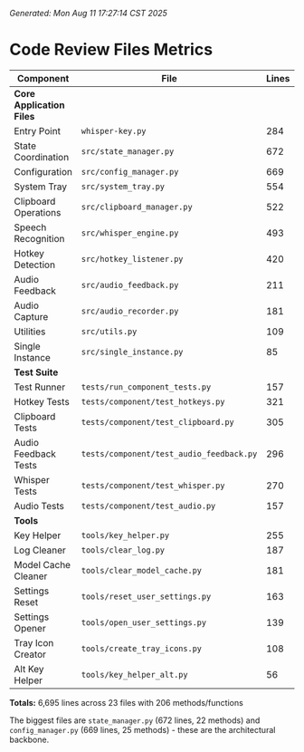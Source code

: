 *Generated: Mon Aug 11 17:27:14 CST 2025*

# Code Review Files Metrics

| Component | File | Lines | Methods |
|-----------|------|-------|---------|
| **Core Application Files** |
| Entry Point | `whisper-key.py` | 284 | 2 |
| State Coordination | `src/state_manager.py` | 672 | 22 |
| Configuration | `src/config_manager.py` | 669 | 25 |
| System Tray | `src/system_tray.py` | 554 | 16 |
| Clipboard Operations | `src/clipboard_manager.py` | 522 | 16 |
| Speech Recognition | `src/whisper_engine.py` | 493 | 14 |
| Hotkey Detection | `src/hotkey_listener.py` | 420 | 15 |
| Audio Feedback | `src/audio_feedback.py` | 211 | 10 |
| Audio Capture | `src/audio_recorder.py` | 181 | 8 |
| Utilities | `src/utils.py` | 109 | 3 |
| Single Instance | `src/single_instance.py` | 85 | 3 |
| **Test Suite** |
| Test Runner | `tests/run_component_tests.py` | 157 | 3 |
| Hotkey Tests | `tests/component/test_hotkeys.py` | 321 | 6 |
| Clipboard Tests | `tests/component/test_clipboard.py` | 305 | 5 |
| Audio Feedback Tests | `tests/component/test_audio_feedback.py` | 296 | 5 |
| Whisper Tests | `tests/component/test_whisper.py` | 270 | 4 |
| Audio Tests | `tests/component/test_audio.py` | 157 | 2 |
| **Tools** |
| Key Helper | `tools/key_helper.py` | 255 | 8 |
| Log Cleaner | `tools/clear_log.py` | 187 | 6 |
| Model Cache Cleaner | `tools/clear_model_cache.py` | 181 | 6 |
| Settings Reset | `tools/reset_user_settings.py` | 163 | 4 |
| Settings Opener | `tools/open_user_settings.py` | 139 | 4 |
| Tray Icon Creator | `tools/create_tray_icons.py` | 108 | 3 |
| Alt Key Helper | `tools/key_helper_alt.py` | 56 | 1 |

**Totals:** 6,695 lines across 23 files with 206 methods/functions

The biggest files are `state_manager.py` (672 lines, 22 methods) and `config_manager.py` (669 lines, 25 methods) - these are the architectural backbone.